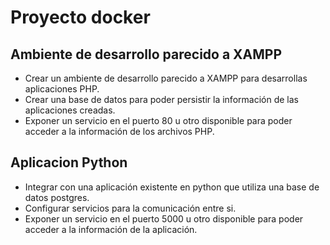 # Proyecto docker
## Ambiente de desarrollo parecido a XAMPP
- Crear un ambiente de desarrollo parecido a XAMPP para desarrollas aplicaciones PHP.
- Crear una base de datos para poder persistir la información de las aplicaciones creadas.
- Exponer un servicio en el puerto 80 u otro disponible para poder acceder a la información de los archivos PHP.
## Aplicacion Python
- Integrar con una aplicación existente en python que utiliza una base de datos postgres.
- Configurar servicios para la comunicación entre si.
- Exponer un servicio en el puerto 5000 u otro disponible para poder acceder a la información de la aplicación.
